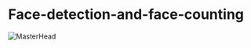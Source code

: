 # Face-detection-and-face-counting
![MasterHead](https://1.bp.blogspot.com/-WsbNxK6G0wU/X5f7NhaV6VI/AAAAAAAAghU/rlTOkRLSQcwkcMcSf5Pgm3CQLHZ-YLE2ACPcBGAYYCw/s1280/face-recognition-python-opencv.png)
